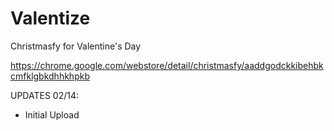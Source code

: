 Valentize
===========

Christmasfy for Valentine's Day

https://chrome.google.com/webstore/detail/christmasfy/aaddgodckkibehbkcmfklgbkdhhkhpkb

UPDATES 02/14:

- Initial Upload

